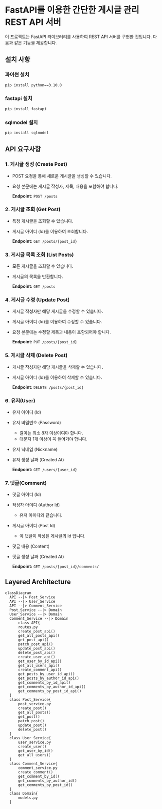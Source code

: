 # FastAPI를 이용한 간단한 게시글 관리 REST API 서버

이 프로젝트는 FastAPI 라이브러리를 사용하여 REST API 서버를 구현한 것입니다. 
다음과 같은 기능을 제공합니다.

## 설치 사항
### 파이썬 설치
```bash
pip install python==3.10.0
```
### fastapi 설치
```bash
pip install fastapi
```

### sqlmodel 설치
```bash
pip install sqlmodel
```
## API 요구사항
### 1. 게시글 생성 (Create Post)
- POST 요청을 통해 새로운 게시글을 생성할 수 있습니다.
- 요청 본문에는 게시글 작성자, 제목, 내용을 포함해야 합니다.

  **Endpoint:** `POST /posts`
  
### 2. 게시글 조회 (Get Post)
- 특정 게시글을 조회할 수 있습니다.
- 게시글 아이디 (Id)를 이용하여 조회합니다.

  **Endpoint:** `GET /posts/{post_id}`
  
### 3. 게시글 목록 조회 (List Posts)
- 모든 게시글을 조회할 수 있습니다.
- 게시글의 목록을 반환합니다.

  **Endpoint:** `GET /posts`
  
### 4. 게시글 수정 (Update Post)
- 게시글 작성자만 해당 게시글을 수정할 수 있습니다.
- 게시글 아이디 (Id)를 이용하여 수정할 수 있습니다.
- 요청 본문에는 수정할 제목과 내용이 포함되어야 합니다.

  **Endpoint:** `PUT /posts/{post_id}`

  
### 5. 게시글 삭제 (Delete Post)
- 게시글 작성자만 해당 게시글을 삭제할 수 있습니다.
- 게시글 아이디 (Id)를 이용하여 삭제할 수 있습니다.

  **Endpoint:** `DELETE /posts/{post_id}`

### 6. 유저(User)
- 유저 아이디 (Id)
- 유저 비밀번호 (Password)
    - 길이는 최소 8자 이상이여야 합니다.
    - 대문자 1개 이상이 꼭 들어가야 합니다.
- 유저 닉네임 (Nickname)
- 유저 생성 날짜 (Created At)

  **Endpoint:** `GET /users/{user_id}`  
### 7. 댓글(Comment)
- 댓글 아이디 (Id)
- 작성자 아이디 (Author Id)
    - 유저 아이디와 같습니다.
- 게시글 아이디 (Post Id)
    - 이 댓글이 작성된 게시글의 Id 입니다.
- 댓글 내용 (Content)
- 댓글 생성 날짜 (Created At)

  **Endpoint:** `GET /posts/{post_id}/comments/`    

## Layered Architecture
  ```mermaid
  classDiagram
    API --|> Post_Service
    API --|> User_Service
    API --|> Comment_Service
    Post_Service --|> Domain
    User_Service --|> Domain
    Comment_Service --|> Domain
        class API{
        routes.py
        create_post_api()
        get_all_posts_api()
        get_post_api()
        patch_post_api()
        update_post_api()
        delete_post_api()
        create_user_api()
        get_user_by_id_api()
        get_all_users_api()
        create_comment_api()
        get_posts_by_user_id_api()
        get_posts_by_author_id_api()
        get_comments_by_id_api()
        get_comments_by_author_id_api()
        get_comments_by_post_id_api()
    }
    class Post_Service{
        post_service.py
        create_post()
        get_all_posts()
        get_post()
        patch_post()
        update_post()
        delete_post()
    }
    class User_Service{
        user_service.py
        create_user()
        get_user_by_id()
        get_all_users()
    }
    class Comment_Service{
        comment_service.py
        create_comment()
        get_comment_by_id()
        get_comments_by_author_id()
        get_comments_by_post_id()
    }
    class Domain{
        models.py
    }
  ```